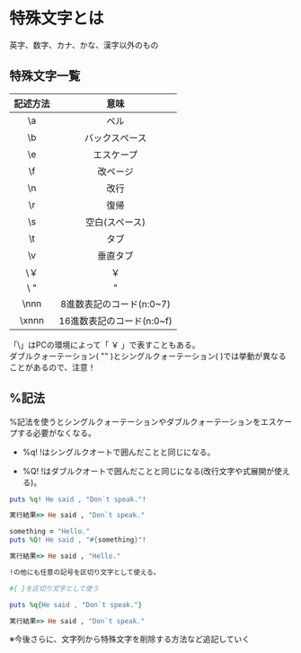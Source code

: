 # 特殊文字とは
英字、数字、カナ、かな、漢字以外のもの

## 特殊文字一覧

|  記述方法  | <div style="text-align:center;"> 意味</div>|
| ----------|:-----:|
|<div style="text-align:center;">\a</div>         |ベル    |
|<div style="text-align:center;">\b</div>         |バックスぺース|
|<div style="text-align:center;">\e</div>|エスケープ|
|<div style="text-align:center;">\f</div>|改ページ|
|<div style="text-align:center;">\n</div>|改行
|<div style="text-align:center;">\r</div>|復帰
|<div style="text-align:center;">\s</div>|空白(スペース)
|<div style="text-align:center;">\t</div>|タブ
|<div style="text-align:center;">\v</div>|垂直タブ
|<div style="text-align:center;">\￥ </div>|￥
|<div style="text-align:center;">\ "</div>|"
|<div style="text-align:center;">\nnn</div>|8進数表記のコード(n:0~7)
|<div style="text-align:center;">\xnnn</div>|16進数表記のコード(n:0~f)


「\」はPCの環境によって「 ￥ 」で表すこともある。  
ダブルクォーテーション( "" )とシングルクォーテーション(  )では挙動が異なることがあるので、注意！


## %記法　　
%記法を使うとシングルクォーテーションやダブルクォーテーションをエスケープする必要がなくなる。  

- %q! !はシングルクオートで囲んだことと同じになる。

- %Q! !はダブルクオートで囲んだことと同じになる(改行文字や式展開が使える)。  

```rb  
puts %q! He said , "Don`t speak."!  

実行結果=> He said , "Don`t speak."  

something = "Hello."  
puts %Q! He said , "#{something}"!  

実行結果=> He said , "Hello."  

!の他にも任意の記号を区切り文字として使える。  

#{ }を区切り文字として使う

puts %q{He said , "Don`t speak."}  

実行結果=> He said , "Don`t speak."  
```   
※今後さらに、文字列から特殊文字を削除する方法など追記していく
